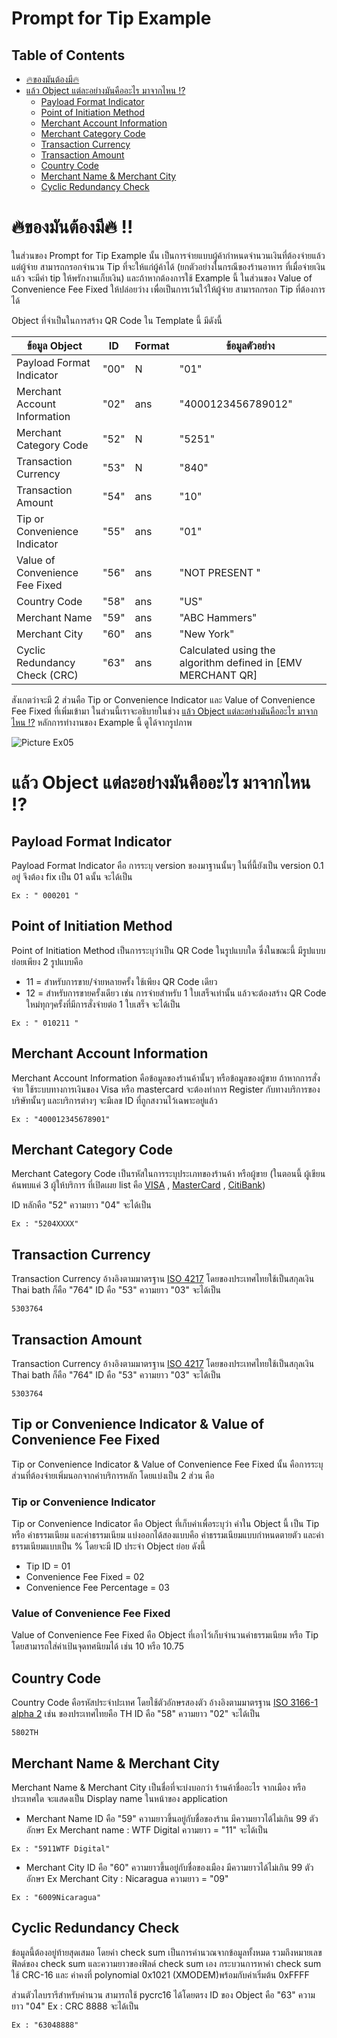 # Prompt for Tip Example 

## Table of Contents

- [🔥ของมันต้องมี🔥](#🔥ของมันต้องมี🔥)
- [แล้ว Object แต่ละอย่างมันคืออะไร มาจากไหน ⁉️](#แล้ว-Object-แต่ละอย่างมันคืออะไร-มาจากไหน-⁉️)
  - [Payload Format Indicator](#Payload-Format-Indicator)
  - [Point of Initiation Method](#Point-of-Initiation-Method)
  - [Merchant Account Information](#Merchant-Account-Information)
  - [Merchant Category Code](#Merchant-Category-Code)
  - [Transaction Currency](#Transaction-Currency)
  - [Transaction Amount](#Transaction-Amount)
  - [Country Code](#Country-Code)
  - [Merchant Name & Merchant City](#Merchant-Name-&-Merchant-City)
  - [Cyclic Redundancy Check](#Cyclic-Redundancy-Check)


# 🔥ของมันต้องมี🔥 !!

ในส่วนของ Prompt for Tip Example นั้น เป็นการจ่ายแบบผู้ค้ากำหนดจำนวนเงินที่ต้องจ่ายแล้ว แต่ผู้จ่าย สามารถกรอกจำนวน Tip ที่จะให้แก่ผู้ค้าได้ (ยกตัวอย่างในกรณีของร้านอาหาร ที่เมื่อจ่ายเงินแล้ว จะมีค่า tip ให้พรักงานเก็บเงิน) และถ้าหากต้องการใช้ Example นี้ ในส่วนของ Value of Convenience Fee Fixed ให้ปล่อยว่าง เพื่อเป็นการเว้นใว้ให้ผู้จ่าย สามารถกรอก Tip ที่ต้องการได้

Object ที่จำเป็นในการสร้าง QR Code ใน Template นี้ มีดังนี้

| ข้อมูล Object | ID | Format | ข้อมูลตัวอย่าง |
|------|--------|-----------|---------|
| Payload Format Indicator | "00" | N | "01" | 
| Merchant Account Information | "02" | ans | "4000123456789012" |
| Merchant Category Code | "52" | N | "5251" |
| Transaction Currency | "53" | N |"840" |
| Transaction Amount | "54" | ans |"10" |
| Tip or Convenience Indicator  | "55" | ans |"01" |
| Value of Convenience Fee Fixed | "56" | ans |"NOT PRESENT " |
| Country Code | "58" | ans | "US" |
| Merchant Name | "59" | ans | "ABC Hammers" |
| Merchant City | "60" | ans | "New York" |
| Cyclic Redundancy Check (CRC) | "63" | ans | Calculated using the algorithm defined in [EMV MERCHANT QR] |

สังเกตว่าจะมี 2 ส่วนคือ Tip or Convenience Indicator และ Value of Convenience Fee Fixed ที่เพิ่มเข้ามา ในส่วนนี้เราจะอธิบายในช่วง [แล้ว Object แต่ละอย่างมันคืออะไร มาจากไหน ⁉️](#แล้ว-Object-แต่ละอย่างมันคืออะไร-มาจากไหน-⁉️) หลักการทำงานของ Example นี้ ดูได้จากรูปภาพ

![Picture Ex05](https://github.com/chokchai9900/QR-payment-info/blob/master/Wiki_pic/ex05.PNG)


# แล้ว Object แต่ละอย่างมันคืออะไร มาจากไหน ⁉️

## Payload Format Indicator
Payload Format Indicator คือ การระบุ version ของมาฐานนั้นๆ ในที่นี้ยังเป็น version 0.1 อยู่ จึงต้อง fix เป็น 01 ฉนั้น จะได้เป็น
```
Ex : " 000201 "
```

## Point of Initiation Method
Point of Initiation Method เป็นการระบุว่าเป็น QR Code ในรูปแบบใด ซึ่งในขณะนี้ มีรูปแบบย่อยเพียง 2 รูปแบบคือ 

* 11 = สำหรับการขาย/จ่ายหลายครั้ง ใช้เพียง QR Code เดียว 
* 12 = สำหรับการขายครั้งเดียว เช่น การจ่ายสำหรับ 1 ใบเสร็จเท่านั้น แล้วจะต้องสร้าง QR Code ใหม่ทุกๆครั้งที่มีการสั่งจ่ายต่อ 1 ใบเสร็จ จะได้เป็น
```
Ex : " 010211 "
```

## Merchant Account Information
Merchant Account Information คือข้อมูลของร้านค้านั้นๆ หรือข้อมูลของผู้ขาย ถ้าหากการสั่งจ่าย ใช้ระบบทางการเงินของ Visa หรือ mastercard จะต้องทำการ Register กับทางบริการของบริษัทนั้นๆ และบริการต่างๆ จะมีเลข ID ที่ถูกสงวนไว้เฉพาะอยู่แล้ว 

```
Ex : "400012345678901" 
```

## Merchant Category Code
Merchant Category Code เป็นรหัสในการระบุประเภทของร้านค้า หรือผู้ขาย 
(ในตอนนี้ ผู้เขียนค้นพบแค่ 3 ผู้ให้บริการ ที่เปิดเผย list คือ [VISA](http://usa.visa.com/download/corporate/resources/mcc_booklet.pdf) , [MasterCard](https://www.mastercard.us/content/dam/mccom/en-us/documents/rules/quick-reference-booklet-merchant-edition.pdf) , [CitiBank](https://www.citibank.com/tts/solutions/commercial-cards/assets/docs/govt/Merchant-Category-Codes.pdf))

ID หลักคือ "52" ความยาว "04" จะได้เป็น
```
Ex : "5204XXXX"
```
## Transaction Currency
Transaction Currency อ้างอิงตามมาตรฐาน [ISO 4217](https://en.wikipedia.org/wiki/ISO_4217) โดยของประเทศไทยใช้เป็นสกุลเงิน Thai bath ก็คือ "764" ID คือ "53" ความยาว "03" จะได้เป็น
```
5303764
```

## Transaction Amount
Transaction Currency อ้างอิงตามมาตรฐาน [ISO 4217](https://en.wikipedia.org/wiki/ISO_4217) โดยของประเทศไทยใช้เป็นสกุลเงิน Thai bath ก็คือ "764" ID คือ "53" ความยาว "03" จะได้เป็น
```
5303764
```

## Tip or Convenience Indicator & Value of Convenience Fee Fixed 
Tip or Convenience Indicator & Value of Convenience Fee Fixed นั้น คือการระบุส่วนที่ต้องจ่ายเพิ่มนอกจากค่าบริการหลัก โดยแบ่งเป็น 2 ส่วน คือ 

### Tip or Convenience Indicator
Tip or Convenience Indicator คือ Object ที่เก็บค่าเพื่อระบุว่า ค่าใน Object นี้ เป็น Tip หรือ ค่าธรรมเนียม และค่าธรรมเนียม แบ่งออกได้สองแบบคือ ค่าธรรมเนียมแบบกำหนดตายตัว และค่าธรรมเนียมแบบเป็น % โดยจะมี ID ประจำ Object ย่อย ดังนี้

* Tip ID = 01
* Convenience Fee Fixed  = 02
* Convenience Fee Percentage = 03

### Value of Convenience Fee Fixed 
Value of Convenience Fee Fixed คือ Object ที่เอาไว้เก็บจำนวนค่าธรรมเนียม หรือ Tip โดยสามารถใส่ค่าเป้นจุดทศนิยมได้ เช่น 10 หรือ 10.75

## Country Code
Country Code คือรหัสประจำปะเทศ โดยใช้ตัวอักษรสองตัว อ้างอิงตามมาตรฐาน [ISO 3166-1 alpha 2](https://en.wikipedia.org/wiki/ISO_3166-1_alpha-2) เช่น ของประเทศไทยคือ TH ID คือ "58" ความยาว "02" จะได้เป็น
``` 
5802TH
```
## Merchant Name & Merchant City
Merchant Name & Merchant City เป็นชื่อที่จะบ่งบอกว่า ร้านค้าชื่ออะไร จากเมือง หรือประเทศใด จะแสดงเป็น Display name ในหน้าของ application 
* Merchant Name ID คือ "59" ความยาวขึ้นอยู่กับชื่อของร้าน มีความยาวได้ไม่เกิน 99 ตัวอักษร
Ex Merchant name : WTF Digital ความยาว = "11" 
จะได้เป็น
```
Ex : "5911WTF Digital"
```  
* Merchant City ID คือ "60" ความยาวขึ้นอยู่กับชื่อของเมือง มีความยาวได้ไม่เกิน 99 ตัวอักษร
Ex Merchant City : Nicaragua ความยาว = "09"
```
Ex : "6009Nicaragua"
```

## Cyclic Redundancy Check
ข้อมูลนี้ต้องอยู่ท้ายสุดเสมอ โดยค่า check sum เป็นการคำนวณจากข้อมูลทั้งหมด รวมถึงหมายเลขฟิลด์ของ check sum และความยาวของฟิลด์ check sum เอง 
กระบวนการหาค่า check sum ใช้ CRC-16 และ ค่าคงที่ polynomial 0x1021 (XMODEM)พร้อมกับค่าเริ่มต้น 0xFFFF 

ส่วนตัวไลบรารีสำหรับคำนวน สามารถใช้ pycrc16 ได้โดยตรง
ID ของ Object คือ "63" ความยาว "04"
Ex : CRC 8888 จะได้เป็น
```
Ex : "63048888"
```